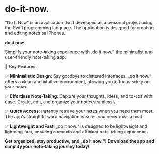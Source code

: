 # do-it-now.

"Do It Now" is an application that I developed as a personal project using the Swift programming language. The application is designed for creating and editing notes on iPhones.

**do it now.**  

Simplify your note-taking experience with „do it now.“, the minimalist and user-friendly note-taking app.


🚀 Key Features:

✅ **Minimalistic Design**: Say goodbye to cluttered interfaces. „do it now.“ offers a clean and intuitive environment, allowing you to focus solely on your notes.

✅ **Effortless Note-Taking**: Capture your thoughts, ideas, and to-dos with ease. Create, edit, and organize your notes seamlessly.

✅ **Quick Access**: Instantly retrieve your notes when you need them most. The app's straightforward navigation ensures you never miss a beat.

✅ **Lightweight and Fast**: „do it now.“ is designed to be lightweight and lightning-fast, ensuring a smooth and efficient note-taking experience.


**Get organized, stay productive, and „do it now.“! Download the app and simplify your note-taking journey today!**
